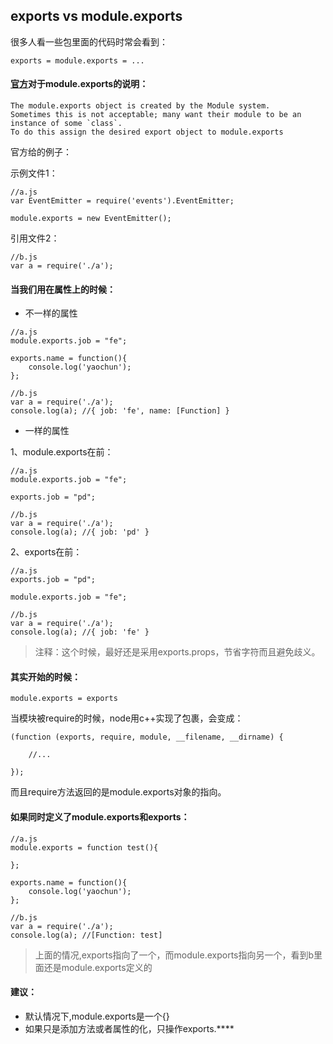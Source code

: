 ## exports vs module.exports

很多人看一些包里面的代码时常会看到：

```
exports = module.exports = ...
```


#### [官方](http://nodejs.org/docs/latest/api/modules.html#modules_module_exports)对于module.exports的说明：

```
The module.exports object is created by the Module system. 
Sometimes this is not acceptable; many want their module to be an instance of some `class`. 
To do this assign the desired export object to module.exports
```

官方给的例子：

示例文件1：

```
//a.js
var EventEmitter = require('events').EventEmitter;

module.exports = new EventEmitter();
```

引用文件2：

```
//b.js
var a = require('./a');
```



#### 当我们用在属性上的时候：

* 不一样的属性

```
//a.js
module.exports.job = "fe";

exports.name = function(){
	console.log('yaochun');
};
```

```
//b.js
var a = require('./a');
console.log(a); //{ job: 'fe', name: [Function] }
```

* 一样的属性

1、module.exports在前：

```
//a.js
module.exports.job = "fe";

exports.job = "pd";
```

```
//b.js
var a = require('./a');
console.log(a); //{ job: 'pd' }
```

2、exports在前：

```
//a.js
exports.job = "pd";

module.exports.job = "fe";
```

```
//b.js
var a = require('./a');
console.log(a); //{ job: 'fe' }
```


> 注释：这个时候，最好还是采用exports.props，节省字符而且避免歧义。




#### 其实开始的时候：

```
module.exports = exports
```

当模块被require的时候，node用c++实现了包裹，会变成：

```
(function (exports, require, module, __filename, __dirname) {
	
	//...

});
```

而且require方法返回的是module.exports对象的指向。




#### 如果同时定义了module.exports和exports：

```
//a.js
module.exports = function test(){

};

exports.name = function(){
	console.log('yaochun');
};
```

```
//b.js
var a = require('./a');
console.log(a); //[Function: test]
```

> 上面的情况,exports指向了一个，而module.exports指向另一个，看到b里面还是module.exports定义的



#### 建议：

* 默认情况下,module.exports是一个{}
* 如果只是添加方法或者属性的化，只操作exports.****

